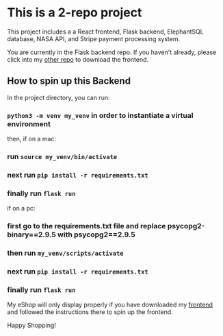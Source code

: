 # This is a 2-repo project

This project includes a a React frontend, Flask backend, ElephantSQL database,  NASA API, and Stripe payment processing system.

You are currently in the Flask backend repo. If you haven't already, please click into my [other repo](https://github.com/devcodus/react_eshop) to download the frontend.

## How to spin up this Backend

In the project directory, you can run:

### `python3 -m venv my_venv` in order to instantiate a virtual environment

then, if on a mac:
### run `source my_venv/bin/activate`
### next run `pip install -r requirements.txt`
### finally run `flask run`

if on a pc:
### first go to the requirements.txt file and replace psycopg2-binary==2.9.5 with psycopg2==2.9.5
### then run `my_venv/scripts/activate`
### next run `pip install -r requirements.txt`
### finally run `flask run`



My eShop will only display properly if you have downloaded my [frontend](https://github.com/devcodus/react_eshop) and followed the instructions there to spin up the frontend. 

Happy Shopping!
